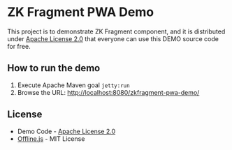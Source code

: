 # ZK Fragment PWA Demo
This project is to demonstrate ZK Fragment component, and it is distributed under [Apache License 2.0](http://www.apache.org/licenses/LICENSE-2.0) that everyone can use this DEMO source code for free.

## How to run the demo
1. Execute Apache Maven goal `jetty:run`
2. Browse the URL: [http://localhost:8080/zkfragment-pwa-demo/](http://localhost:8080/zkfragment-pwa-demo/)

## License
* Demo Code - [Apache License 2.0](http://www.apache.org/licenses/LICENSE-2.0)
* [Offline.js](https://github.com/HubSpot/offline) - MIT License
